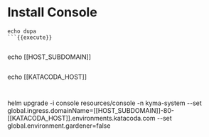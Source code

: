 # Install Console

```
echo dupa
```{{execute}}


```
echo [[HOST_SUBDOMAIN]]
```{{execute}}

```
echo [[KATACODA_HOST]]
```


```
helm upgrade -i console resources/console -n kyma-system --set global.ingress.domainName=[[HOST_SUBDOMAIN]]-80-[[KATACODA_HOST]].environments.katacoda.com --set global.environment.gardener=false
```{{execute}}
